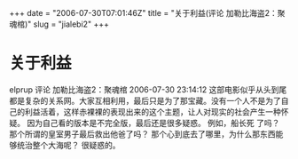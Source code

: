 +++
date = "2006-07-30T07:01:46Z"
title = "关于利益(评论 加勒比海盗2：聚魂棺)"
slug = "jialebi2"
+++

# 关于利益

elprup 评论 加勒比海盗2：聚魂棺   2006-07-30 23:14:12
这部电影似乎从头到尾都是复杂的关系网。大家互相利用，最后只是为了那宝藏。没有一个人不是为了自己的利益活着，这样赤裸裸的表现出来的这个主题，让人对现实的社会产生一种怀疑。
因为自己看的版本是不完全版，最后还是很多疑惑。
例如，船长死 了吗？
那个所谓的皇室男子最后救出他爸了吗？
那个心到底去了哪里，为什么那东西能够统治整个大海呢？
很疑惑的。
